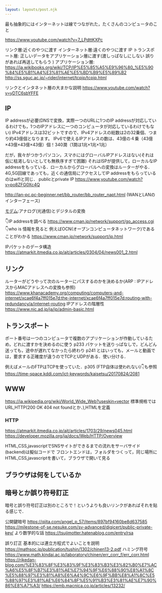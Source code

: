 ```yaml
---
layout: layouts/post.njk
---
```


最も抽象的にはインターネットは線でつながれた，たくさんのコンピュータのこと

https://www.youtube.com/watch?v=7_LPdttKXPc


リンク層:近くのやつに渡す 
インターネット層:遠くのやつに渡す IP 
トランスポート層: 正しいデータをアプリケーション層に渡す(渡しっぱなしにしない 誤りがあれば再送してもらう )
アプリケーション層:
https://ja.wikibooks.org/wiki/TCP/IP%E5%85%A5%E9%96%80_%E5%90%84%E5%B1%A4%E3%81%AE%E5%BD%B9%E5%89%B2
http://ss.sguc.ac.jp/~rider/internet/tcpip/tcpip.html

リンクとインタネット層の大まかな説明
https://www.youtube.com/watch?v=yDTC6sbYFFE

## IP

IP addressが必要(DNSで変換，実際一つのURLに1つのIP addressが対応しているわけでも，1つのIPアドレスに一つのコンピュータが対応しているわけでもない)
IPv4アドレスは32ビットですので、IPv4アドレスの総数は2の32乗個、つまり約43億個となります。 
IPv6で使えるIPアドレスの数は、43億の４乗（43億×43億×43億×43億）個！340澗（1澗は1兆×1兆×1兆）

だが，我々がつかうパソコン，スマホにはグローバルIPアドレスはない(それは仮に枯渇しないとしても無秩序すぎて困難)
それはISPが提供して，ローカルなIP addressをもっている．ローカルからグローバルへの変換はルーターがやる．
4G,5G回線であっても，近くの通信局にアクセスしてIP addressをもらっているのはwifiと同じ．
publicとprivate IP https://www.youtube.com/watch?v=po8ZFG0Xc4Q


http://lan-pc.pc-beginner.net/bb_router/bb_router_napt.html  (WANとLANのインターフェース)


[モデム](https://ja.wikipedia.org/wiki/%E3%83%A2%E3%83%87%E3%83%A0):アナログ(光通信)とデジタルの変換

👇IP addressを調べる
https://www.cman.jp/network/support/go_access.cgi
👇who is 情報を見ると 例えばOCN(オープンコンピュータネットワーク)であることがわかる
https://www.cman.jp/network/support/ip.html

IPパケットのデータ構造
https://atmarkit.itmedia.co.jp/ait/articles/0304/04/news001_2.html

## リンク
ルーターがどうやって次のルーターにパスするのかを決めるか(ARP : IPアドレスからMACアドレスへの変換も参照)
https://www.khanacademy.org/computing/computers-and-internet/xcae6f4a7ff015e7d:the-internet/xcae6f4a7ff015e7d:routing-with-redundancy/a/internet-routing
IPアドレスの階層性
https://www.nic.ad.jp/ja/ip/admin-basic.html


## トランスポート
ポート番号は一つのコンピュータで複数のアプリケーションが作動しているため，どれに渡すかを決めるのに使う p233
パケットを送りっぱなしで，どんどん送っても，途中が遅れてなかったら終わり p241
とはいっても，メールと動画では，要求する正確度が違うのでTCPとUDPがある．使い分ける．


例えばメールのFTPはTCPを使っていた．p305 (FTP自体は使われない)👇も参照
https://time-space.kddi.com/ict-keywords/kaisetsu/20170824/2081

## WWW 
https://ja.wikipedia.org/wiki/World_Wide_Web?useskin=vector
標準規格ではURL,HTTP(200 OK 404 not foundとか．),HTMLを定義

### HTTP
https://atmarkit.itmedia.co.jp/ait/articles/1703/29/news045.html
https://developer.mozilla.org/ja/docs/Web/HTTP/Overview

HTML,CSS,javascriptでSNSサイトができるまでの流れをサーバサイド(backend)は擬似コードで
フロントエンドは，フォルダをつくって，同じ場所にHTML,CSS,javascriptを書いて，ブラウザで開いて見る

## ブラウザは何をしているか

## 暗号とか誤り符号訂正

暗号と誤り符号訂正は別のところで！というよりも良いリンクがあればそれを貼る感じで．

公開鍵暗号
https://qiita.com/angel_p_57/items/897bf94160be8d637585
https://milestone-of-se.nesuke.com/sv-advanced/digicert/public-private-key/
より数学的な話
https://tsujimotter.hatenablog.com/entry/rsa

誤り訂正
基本的には連立方程式でよいことを説明
https://mathsoc.jp/publication/tushin/1302/chinen13-2.pdf
ハミング符号
https://www.math.kindai.ac.jp/laboratory/chinen/err_corr_f/err_corr.html
https://rikedan-blog.com/%E3%83%8F%E3%83%9F%E3%83%B3%E3%82%B0%E7%AC%A6%E5%8F%B7%E3%81%AE%E7%94%9F%E6%88%90%E8%A1%8C%E5%88%97%E3%81%A8%E6%A4%9C%E6%9F%BB%E8%A1%8C%E5%88%97%E3%81%AE%E6%84%8F%E5%91%B3%E3%81%AE%E7%90%86%E8%A7%A3/
https://emb.macnica.co.jp/articles/13232/